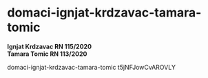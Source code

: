 # domaci-ignjat-krdzavac-tamara-tomic
**Ignjat Krdzavac RN 115/2020**\
**Tamara Tomic RN 113/2020**

domaci-ignjat-krdzavac-tamara-tomic
t5jNFJowCvAROVLY
